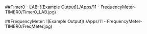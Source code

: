 ##Timer0 - LAB:
![Example Output](./Apps/11 - FrequencyMeter- TIMER0/Timer0_LAB.jpg)

##FrequencyMeter:
![Example Output](./Apps/11 - FrequencyMeter- TIMER0/FreqMeter.jpg)
